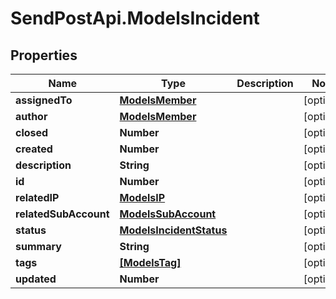 # SendPostApi.ModelsIncident

## Properties
Name | Type | Description | Notes
------------ | ------------- | ------------- | -------------
**assignedTo** | [**ModelsMember**](ModelsMember.md) |  | [optional] 
**author** | [**ModelsMember**](ModelsMember.md) |  | [optional] 
**closed** | **Number** |  | [optional] 
**created** | **Number** |  | [optional] 
**description** | **String** |  | [optional] 
**id** | **Number** |  | [optional] 
**relatedIP** | [**ModelsIP**](ModelsIP.md) |  | [optional] 
**relatedSubAccount** | [**ModelsSubAccount**](ModelsSubAccount.md) |  | [optional] 
**status** | [**ModelsIncidentStatus**](ModelsIncidentStatus.md) |  | [optional] 
**summary** | **String** |  | [optional] 
**tags** | [**[ModelsTag]**](ModelsTag.md) |  | [optional] 
**updated** | **Number** |  | [optional] 


